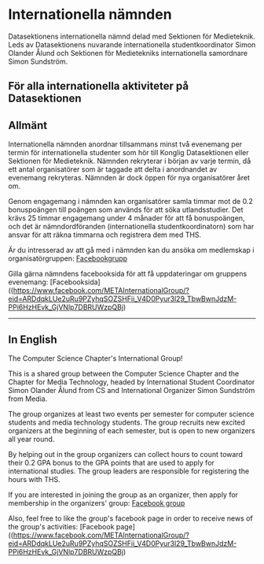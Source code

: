 # Internationella nämnden

Datasektionens internationella nämnd delad med Sektionen för Medieteknik. Leds av Datasektionens nuvarande internationella studentkoordinator Simon Olander Ålund och Sektionen för Medietekniks internationella samordnare Simon Sundström.

## För alla internationella aktiviteter på Datasektionen

## Allmänt

Internationella nämnden anordnar tillsammans minst två evenemang per termin för internationella studenter som hör till Konglig Datasektionen eller Sektionen för Medieteknik. Nämnden rekryterar i början av varje termin, då ett antal organisatörer som är taggade att delta i anordnandet av evenemang rekryteras. Nämnden är dock öppen för nya organisatörer året om.

Genom engagemang i nämnden kan organisatörer samla timmar mot de 0.2 bonuspoängen till poängen som används för att söka utlandsstudier. Det krävs 25 timmar engagemang under 4 månader för att få bonuspoängen, och det är nämndordföranden (internationella studentkoordinatorn) som har ansvar för att räkna timmarna och registrera dem med THS.

Är du intresserad av att gå med i nämnden kan du ansöka om medlemskap i organisatörgruppen: [Facebookgrupp](https://www.facebook.com/groups/2151534464869750/)

Gilla gärna nämndens facebooksida för att få uppdateringar om gruppens evenemang: [Facebooksida]((https://www.facebook.com/METAInternationalGroup/?eid=ARDdqkLUe2uRu9PZyhqSOZSHFii_V4D0Pyur3l29_TbwBwnJdzM-PPi6HzHEvk_GjVNlp7DBRUWzpQBj)

---

## In English

The Computer Science Chapter's International Group!

This is a shared group between the Computer Science Chapter and the Chapter for Media Technology, headed by International Student Coordinator Simon Olander Ålund from CS and International Organizer Simon Sundström from Media.

The group organizes at least two events per semester for computer science students and media technology students. The group recruits new excited organizers at the beginning of each semester, but is open to new organizers all year round.

By helping out in the group organizers can collect hours to count toward their 0.2 GPA bonus to the GPA points that are used to apply for international studies. The group leaders are responsible for registering the hours with THS.

If you are interested in joining the group as an organizer, then apply for membership in the organizers' group: [Facebook group](https://www.facebook.com/groups/2151534464869750/)

Also, feel free to like the group's facebook page in order to receive news of the group's activities: [Facebook page]((https://www.facebook.com/METAInternationalGroup/?eid=ARDdqkLUe2uRu9PZyhqSOZSHFii_V4D0Pyur3l29_TbwBwnJdzM-PPi6HzHEvk_GjVNlp7DBRUWzpQBj)
